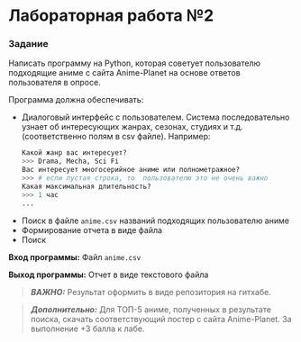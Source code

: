 # Лабораторная работа  №2

### Задание
Написать программу на Python, которая советует пользователю подходящие аниме с сайта Anime-Planet на основе ответов пользователя в опросе.

Программа должна обеспечивать:
* Диалоговый интерфейс с пользователем. Система последовательно узнает об интересующих жанрах, сезонах, студиях и т.д. (соответственно полям в csv файле). Например:
    ```python
    Какой жанр вас интересует?
    >>> Drama, Mecha, Sci Fi
    Вас интересует многосерийное аниме или полнометражное?
    >>> # если пустая строка, то  пользователю это не очень важно
    Какая максимальная длительность?
    >>> 1 час
    ...
    ```
* Поиск в файле `anime.csv` названий подходящих пользователю аниме
* Формирование отчета в виде файла
* Поиск

**Вход программы:**
Файл `anime.csv`

**Выход программы:**
Отчет в виде текстового файла
> **_ВАЖНО:_**
Результат оформить в виде репозитория на гитхабе.

> **_Дополнительно:_**
Для ТОП-5 аниме, полученных в результате поиска, скачать соответствующий постер с сайта Anime-Planet.
> За  выполнение +3 балла к лабе.
